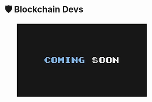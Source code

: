 # 🛡️ Blockchain Devs

<figure><img src="../../.gitbook/assets/image-removebg-preview_(20)-transformed.jpeg" alt=""><figcaption></figcaption></figure>
